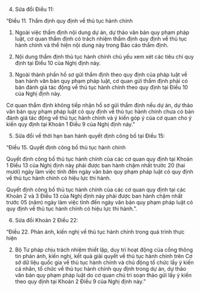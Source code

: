 4. Sửa đổi Điều 11:

“Điều 11. Thẩm định quy định về thủ tục hành chính

1. Ngoài việc thẩm định nội dung dự án, dự thảo văn bản quy phạm pháp luật, cơ quan thẩm định có trách nhiệm thẩm định quy định về thủ tục hành chính và thể hiện nội dung này trong Báo cáo thẩm định.

2. Nội dung thẩm định thủ tục hành chính chủ yếu xem xét các tiêu chí quy định tại Điều 10 của Nghị định này.

3. Ngoài thành phần hồ sơ gửi thẩm định theo quy định của pháp luật về ban hành văn bản quy phạm pháp luật, cơ quan gửi thẩm định phải có bản đánh giá tác động về thủ tục hành chính theo quy định tại Điều 10 của Nghị định này.

Cơ quan thẩm định không tiếp nhận hồ sơ gửi thẩm định nếu dự án, dự thảo văn bản quy phạm pháp luật có quy định về thủ tục hành chính chưa có bản đánh giá tác động về thủ tục hành chính và ý kiến góp ý của cơ quan cho ý kiến quy định tại Khoản 1 Điều 9 của Nghị định này.”

5. Sửa đổi về thời hạn ban hành quyết định công bố tại Điều 15:

“Điều 15. Quyết định công bố thủ tục hành chính

Quyết định công bố thủ tục hành chính của các cơ quan quy định tại Khoản 1 Điều 13 của Nghị định này phải được ban hành chậm nhất trước 20 (hai mươi) ngày làm việc tính đến ngày văn bản quy phạm pháp luật có quy định về thủ tục hành chính có hiệu lực thi hành.

Quyết định công bố thủ tục hành chính của các cơ quan quy định tại các Khoản 2 và 3 Điều 13 của Nghị định này phải được ban hành chậm nhất trước 05 (năm) ngày làm việc tính đến ngày văn bản quy phạm pháp luật có quy định về thủ tục hành chính có hiệu lực thi hành.”.

6. Sửa đổi Khoản 2 Điều 22:

“Điều 22. Phản ánh, kiến nghị về thủ tục hành chính trong quá trình thực hiện

2. Bộ Tư pháp chịu trách nhiệm thiết lập, duy trì hoạt động của cổng thông tin phản ánh, kiến nghị, kết quả giải quyết về thủ tục hành chính trên Cơ sở dữ liệu quốc gia về thủ tục hành chính và chủ động tổ chức lấy ý kiến cá nhân, tổ chức về thủ tục hành chính quy định trong dự án, dự thảo văn bản quy phạm pháp luật do cơ quan chủ trì soạn thảo gửi lấy ý kiến theo quy định tại Khoản 2 Điều 9 của Nghị định này.”